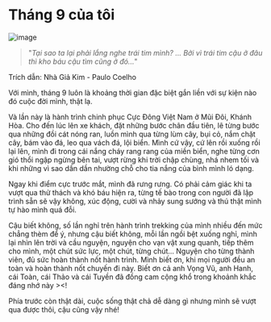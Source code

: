# Tháng 9 của tôi

![image](https://github.com/didi-smile/posts/assets/18680781/7d9ead38-c93c-4613-a946-da19220461e1)

> "_Tại sao ta lại phải lắng nghe trái tim mình?
... Bởi vì trái tim cậu ở đâu thì kho báu cậu tìm cũng ở đó..._"

Trích dẫn: Nhà Giả Kim - Paulo Coelho

Với mình, tháng 9 luôn là khoảng thời gian đặc biệt gắn liền với sự kiện nào đó cuộc đời mình, thật lạ.

Và lần này là hành trình chinh phục Cực Đông Việt Nam ở Mũi Đôi, Khánh Hòa. Cho đến lúc lên xe khách, đặt những bước chân đầu tiên, lê từng bước qua những đồi cát nóng ran, luồn mình qua từng lùm cây, bụi cỏ, nắm chặt cây, bám vào đá, leo qua vách đá, lội biển. Mình cứ vậy, cứ lên rồi xuống rồi lại lên, mình đi trong cái nắng cháy rang rang của miền biển, nghe từng cơn gió thổi ngập ngừng bên tai, vượt rừng khi trời chập chùng, nhá nhem tối và khi những vì sao dần dần nhường chỗ cho tia nắng của bình mình ló dạng.

Ngay khi điểm cực trước mắt, mình đã rưng rưng. Có phải cảm giác khi ta vượt qua thử thách và khó báu hiện ra, từng tế bào trong con người đã lập trình sẵn sẽ vậy không, xúc động, cười và nhảy sung sướng và thú thật mình tự hào mình quá đỗi.

Cậu biết không, số lần nghỉ trên hành trình trekking của mình nhiều đến mức chẳng thèm để ý, nhưng cậu biết không, mỗi lần ngồi bệt xuống nghỉ, mình lại nhìn lên trời và cầu nguyện, nguyện cho vạn vật xung quanh, tiếp thêm cho mình, một chút sức lực, một chút, từng chút... Nguyện cho từng thành viên, đủ sức hoàn thành nốt hành trình. Mình biết ơn, khi mọi người đều an toàn và hoàn thành nốt chuyến đi này. Biết ơn cả anh Vọng Vũ, anh Hanh, cái Toàn, cái Thảo và cái Tuyền đã đồng cam cộng khổ trong khoảnh khắc đáng nhớ này ><!

Phía trước còn thật dài, cuộc sống thật chả dễ dàng gì nhưng mình sẽ vượt qua được thôi, cậu cũng vậy nhé!
